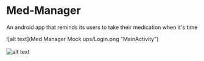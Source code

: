 # Med-Manager
An android app that reminds its users to take their medication when it's time

![alt text](Med Manager Mock ups/Login.png "MainActivity")<br/><br/>  ![alt text](screenshots/2.png "EditorActivity")
